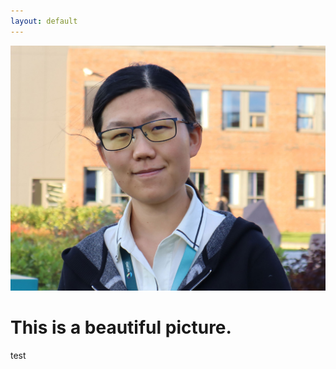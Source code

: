 ```yaml
---
layout: default
---
```


<div class="container2">
      <div class="image">
        <img src="/images/Menghan-Yuan.jpg">
      </div>
      <div class="text">
        <h1>This is a beautiful picture.</h1>
      </div>
</div>
test
